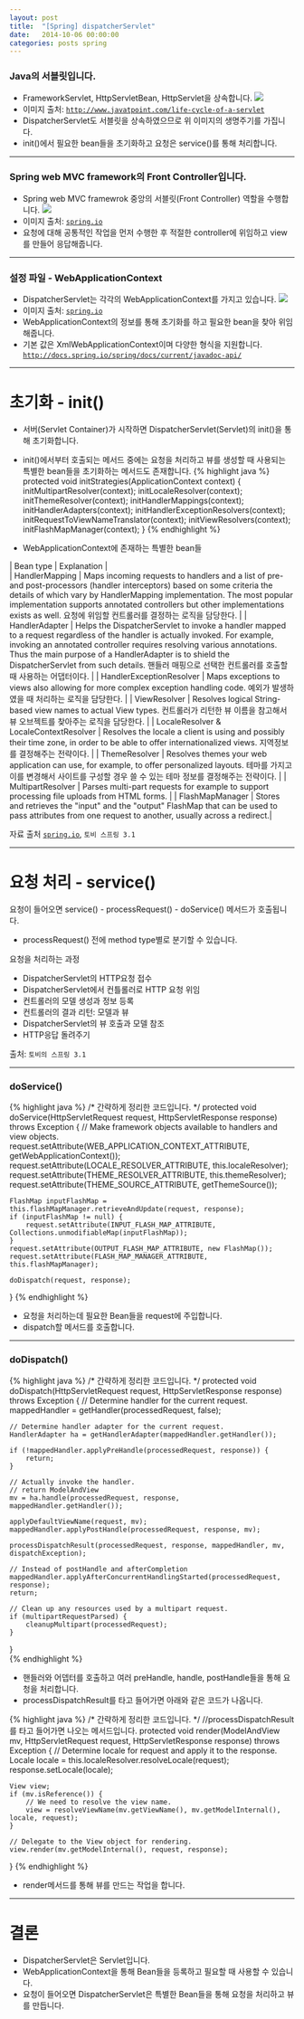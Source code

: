 ```yaml
---
layout: post
title:  "[Spring] dispatcherServlet"
date:   2014-10-06 00:00:00
categories: posts spring
---
```


### Java의 서블릿입니다.

* FrameworkServlet, HttpServletBean, HttpServlet을 상속합니다.
![](/images/dispatcherservlet/dispatcherservlet1.jpg)
* 이미지 출처: [`http://www.javatpoint.com/life-cycle-of-a-servlet`](http://www.javatpoint.com/life-cycle-of-a-servlet)
* DispatcherServlet도 서블릿을 상속하였으므로 위 이미지의 생명주기를 가집니다.
* init()에서 필요한 bean들을 초기화하고 요청은 service()를 통해 처리합니다.

---

### Spring web MVC framework의 Front Controller입니다.

* Spring web MVC framewrok 중앙의 서블릿(Front Controller) 역할을 수행합니다.
![](/images/dispatcherservlet/dispatcherservlet2.png)
* 이미지 출처: [`spring.io`](http://docs.spring.io/spring/docs/current/spring-framework-reference/htmlsingle/#mvc-servlet)
* 요청에 대해 공통적인 작업을 먼저 수행한 후 적절한 controller에 위임하고 view를 만들어 응답해줍니다.

---

### 설정 파일 - WebApplicationContext

* DispatcherServlet는 각각의 WebApplicationContext를 가지고 있습니다.
![](/images/dispatcherservlet/dispatcherservlet3.gif)
* 이미지 출처: [`spring.io`](http://docs.spring.io/spring/docs/current/spring-framework-reference/htmlsingle/#mvc-servlet)
* WebApplicationContext의 정보를 통해 초기화를 하고 필요한 bean을 찾아 위임해줍니다.
* 기본 값은 XmlWebApplicationContext이며 다양한 형식을 지원합니다.  
[`http://docs.spring.io/spring/docs/current/javadoc-api/`](http://docs.spring.io/spring/docs/current/javadoc-api/)

---

# 초기화 - init()

* 서버(Servlet Container)가 시작하면 DispatcherServlet(Servlet)의 init()을 통해 초기화합니다.
* init()에서부터 호출되는 메서드 중에는 요청을 처리하고 뷰를 생성할 때 사용되는 특별한 bean들을 초기화하는 메서드도 존재합니다.
{% highlight java %}
protected void initStrategies(ApplicationContext context) {
	initMultipartResolver(context);
	initLocaleResolver(context);
	initThemeResolver(context);
	initHandlerMappings(context);
	initHandlerAdapters(context);
	initHandlerExceptionResolvers(context);
	initRequestToViewNameTranslator(context);
	initViewResolvers(context);
	initFlashMapManager(context);
}
{% endhighlight %}

* WebApplicationContext에 존재하는 특별한 bean들  

| Bean type | Explanation |  
| HandlerMapping | Maps incoming requests to handlers and a list of pre\- and post-processors (handler interceptors) based on some criteria the details of which vary by HandlerMapping implementation. The most popular implementation supports annotated controllers but other implementations exists as well. 요청에 위임할 컨트롤러를 결정하는 로직을 담당한다. |
| HandlerAdapter | Helps the DispatcherServlet to invoke a handler mapped to a request regardless of the handler is actually invoked. For example, invoking an annotated controller requires resolving various annotations. Thus the main purpose of a HandlerAdapter is to shield the DispatcherServlet from such details. 핸들러 매핑으로 선택한 컨트롤러를 호출할 때 사용하는 어댑터이다. |
| HandlerExceptionResolver | Maps exceptions to views also allowing for more complex exception handling code. 예외가 발생하였을 때 처리하는 로직을 담당한다. |
| ViewResolver | Resolves logical String-based view names to actual View types. 컨트롤러가 리턴한 뷰 이름을 참고해서 뷰 오브젝트를 찾아주는 로직을 담당한다. |
| LocaleResolver & LocaleContextResolver | Resolves the locale a client is using and possibly their time zone, in order to be able to offer internationalized views. 지역정보를 결정해주는 전략이다. |
| ThemeResolver | Resolves themes your web application can use, for example, to offer personalized layouts. 테마를 가지고 이를 변경해서 사이트를 구성할 경우 쓸 수 있는 테마 정보를 결정해주는 전략이다. |
| MultipartResolver | Parses multi-part requests for example to support processing file uploads from HTML forms.   |
| FlashMapManager | Stores and retrieves the "input" and the "output" FlashMap that can be used to pass attributes from one request to another, usually across a redirect.|

자료 출처 [`spring.io`](http://docs.spring.io/spring/docs/current/spring-framework-reference/htmlsingle/#mvc-servlet), `토비 스프링 3.1`

---

# 요청 처리 - service()

요청이 들어오면 service() - processRequest() - doService() 메서드가 호출됩니다.  

- processRequest() 전에 method type별로 분기할 수 있습니다.  
  
요청을 처리하는 과정  
  
- DispatcherServlet의 HTTP요청 접수
- DispatcherServlet에서 컨틀롤러로 HTTP 요청 위임
- 컨트롤러의 모델 생성과 정보 등록
- 컨트롤러의 결과 리턴: 모델과 뷰
- DispatcherServlet의 뷰 호출과 모델 참조
- HTTP응답 돌려주기  

출처: `토비의 스프링 3.1`
 
---
 
### doService()
{% highlight java %}
/* 간략하게 정리한 코드입니다. */
protected void doService(HttpServletRequest request, HttpServletResponse response) throws Exception {
	// Make framework objects available to handlers and view objects.
	request.setAttribute(WEB_APPLICATION_CONTEXT_ATTRIBUTE, getWebApplicationContext());
	request.setAttribute(LOCALE_RESOLVER_ATTRIBUTE, this.localeResolver);
	request.setAttribute(THEME_RESOLVER_ATTRIBUTE, this.themeResolver);
	request.setAttribute(THEME_SOURCE_ATTRIBUTE, getThemeSource());

	FlashMap inputFlashMap = this.flashMapManager.retrieveAndUpdate(request, response);
	if (inputFlashMap != null) {
		request.setAttribute(INPUT_FLASH_MAP_ATTRIBUTE, Collections.unmodifiableMap(inputFlashMap));
	}
	request.setAttribute(OUTPUT_FLASH_MAP_ATTRIBUTE, new FlashMap());
	request.setAttribute(FLASH_MAP_MANAGER_ATTRIBUTE, this.flashMapManager);

	doDispatch(request, response);
}
{% endhighlight %}
* 요청을 처리하는데 필요한 Bean들을 request에 주입합니다.
* dispatch할 메서드를 호출합니다. 

---

### doDispatch()
{% highlight java %}
/* 간략하게 정리한 코드입니다. */
protected void doDispatch(HttpServletRequest request, HttpServletResponse response) throws Exception {
	// Determine handler for the current request.
	mappedHandler = getHandler(processedRequest, false);

	// Determine handler adapter for the current request.
	HandlerAdapter ha = getHandlerAdapter(mappedHandler.getHandler());

	if (!mappedHandler.applyPreHandle(processedRequest, response)) {
		return;
	}

	// Actually invoke the handler.
	// return ModelAndView
	mv = ha.handle(processedRequest, response, mappedHandler.getHandler());

	applyDefaultViewName(request, mv);
	mappedHandler.applyPostHandle(processedRequest, response, mv);

	processDispatchResult(processedRequest, response, mappedHandler, mv, dispatchException);

	// Instead of postHandle and afterCompletion
	mappedHandler.applyAfterConcurrentHandlingStarted(processedRequest, response);
	return;

	// Clean up any resources used by a multipart request.
	if (multipartRequestParsed) {
		cleanupMultipart(processedRequest);
	}
}	
{% endhighlight %}
* 핸들러와 어뎁터를 호출하고 여러 preHandle, handle, postHandle들을 통해 요청을 처리합니다.
* processDispatchResult를 타고 들어가면 아래와 같은 코드가 나옵니다.

{% highlight java %}
/* 간략하게 정리한 코드입니다. */
//processDispatchResult를 타고 들어가면 나오는 메서드입니다.
protected void render(ModelAndView mv, HttpServletRequest request, HttpServletResponse response) throws Exception {
	// Determine locale for request and apply it to the response.
	Locale locale = this.localeResolver.resolveLocale(request);
	response.setLocale(locale);

	View view;
	if (mv.isReference()) {
		// We need to resolve the view name.
		view = resolveViewName(mv.getViewName(), mv.getModelInternal(), locale, request);
	}

	// Delegate to the View object for rendering.
	view.render(mv.getModelInternal(), request, response);
}
{% endhighlight %}
* render메서드를 통해 뷰를 만드는 작업을 합니다.

---

# 결론

* DispatcherServlet은 Servlet입니다.
* WebApplicationContext을 통해 Bean들을 등록하고 필요할 때 사용할 수 있습니다.
* 요청이 들어오면 DispatcherServlet은 특별한 Bean들을 통해 요청을 처리하고 뷰를 만듭니다.